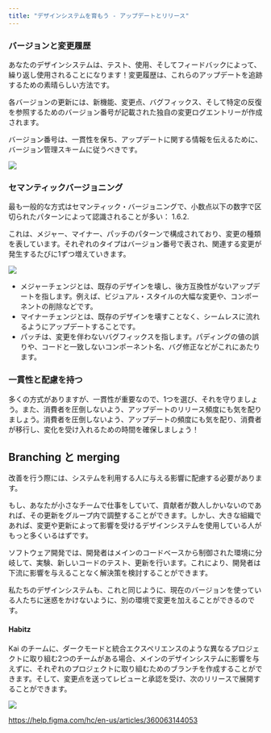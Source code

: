 ```yaml
---
title: "デザインシステムを育もう - アップデートとリリース"
---
```

### バージョンと変更履歴
あなたのデザインシステムは、テスト、使用、そしてフィードバックによって、繰り返し使用されることになります！変更履歴は、これらのアップデートを追跡するための素晴らしい方法です。

各バージョンの更新には、新機能、変更点、バグフィックス、そして特定の反復を参照するためのバージョン番号が記載された独自の変更ログエントリーが作成されます。

バージョン番号は、一貫性を保ち、アップデートに関する情報を伝えるために、バージョン管理スキームに従うべきです。

![](https://storage.googleapis.com/zenn-user-upload/8e048a68cccd-20230615.png)

### セマンティックバージョニング
最も一般的な方式はセマンティック・バージョニングで、小数点以下の数字で区切られたパターンによって認識されることが多い： 1.6.2.

これは、メジャー、マイナー、パッチのパターンで構成されており、変更の種類を表しています。それぞれのタイプはバージョン番号で表され、関連する変更が発生するたびに1ずつ増えていきます。

![](https://storage.googleapis.com/zenn-user-upload/b09dd2de6e95-20230615.png)

- メジャーチェンジとは、既存のデザインを壊し、後方互換性がないアップデートを指します。例えば、ビジュアル・スタイルの大幅な変更や、コンポーネントの削除などです。
- マイナーチェンジとは、既存のデザインを壊すことなく、シームレスに流れるようにアップデートすることです。
- パッチは、変更を伴わないバグフィックスを指します。パディングの値の誤りや、コードと一致しないコンポーネント名、バグ修正などがこれにあたります。

### 一貫性と配慮を持つ
多くの方式がありますが、一貫性が重要なので、1つを選び、それを守りましょう。また、消費者を圧倒しないよう、アップデートのリリース頻度にも気を配りましょう。消費者を圧倒しないよう、アップデートの頻度にも気を配り、消費者が移行し、変化を受け入れるための時間を確保しましょう！

## Branching と merging
改善を行う際には、システムを利用する人に与える影響に配慮する必要があります。

もし、あなたが小さなチームで仕事をしていて、貢献者が数人しかいないのであれば、その更新をグループ内で調整することができます。しかし、大きな組織であれば、変更や更新によって影響を受けるデザインシステムを使用している人がもっと多くいるはずです。

ソフトウェア開発では、開発者はメインのコードベースから制御された環境に分岐して、実験、新しいコードのテスト、更新を行います。これにより、開発者は下流に影響を与えることなく解決策を検討することができます。

私たちのデザインシステムも、これと同じように、現在のバージョンを使っている人たちに迷惑をかけないように、別の環境で変更を加えることができるのです。

#### Habitz
Kai のチームに、ダークモードと統合エクスペリエンスのような異なるプロジェクトに取り組む2つのチームがある場合、メインのデザインシステムに影響を与えずに、それぞれのプロジェクトに取り組むためのブランチを作成することができます。そして、変更点を送ってレビューと承認を受け、次のリリースで展開することができます。

![](https://storage.googleapis.com/zenn-user-upload/f0d9331a35a7-20230615.gif)

https://help.figma.com/hc/en-us/articles/360063144053